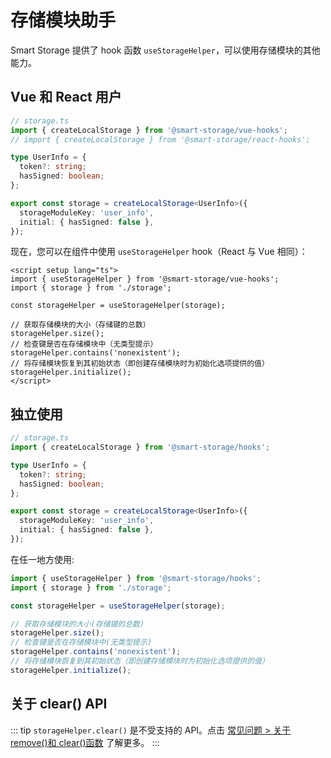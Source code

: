 # 存储模块助手

Smart Storage 提供了 hook 函数 `useStorageHelper`，可以使用存储模块的其他能力。

## Vue 和 React 用户

<CodeScroll>

```ts
// storage.ts
import { createLocalStorage } from '@smart-storage/vue-hooks';
// import { createLocalStorage } from '@smart-storage/react-hooks';

type UserInfo = {
  token?: string;
  hasSigned: boolean;
};

export const storage = createLocalStorage<UserInfo>({
  storageModuleKey: 'user_info',
  initial: { hasSigned: false },
});
```

</CodeScroll>

现在，您可以在组件中使用 `useStorageHelper` hook（React 与 Vue 相同）：

<CodeScroll>

```vue
<script setup lang="ts">
import { useStorageHelper } from '@smart-storage/vue-hooks';
import { storage } from './storage';

const storageHelper = useStorageHelper(storage);

// 获取存储模块的大小（存储键的总数）
storageHelper.size();
// 检查键是否在存储模块中（无类型提示）
storageHelper.contains('nonexistent');
// 将存储模块恢复到其初始状态（即创建存储模块时为初始化选项提供的值）
storageHelper.initialize();
</script>
```

</CodeScroll>

## 独立使用

<CodeScroll>

```ts
// storage.ts
import { createLocalStorage } from '@smart-storage/hooks';

type UserInfo = {
  token?: string;
  hasSigned: boolean;
};

export const storage = createLocalStorage<UserInfo>({
  storageModuleKey: 'user_info',
  initial: { hasSigned: false },
});
```

</CodeScroll>

在任一地方使用:

<CodeScroll>

```ts
import { useStorageHelper } from '@smart-storage/hooks';
import { storage } from './storage';

const storageHelper = useStorageHelper(storage);

// 获取存储模块的大小(存储键的总数)
storageHelper.size();
// 检查键是否在存储模块中(无类型提示)
storageHelper.contains('nonexistent');
// 将存储模块恢复到其初始状态（即创建存储模块时为初始化选项提供的值）
storageHelper.initialize();
```

</CodeScroll>

## 关于 clear() API

::: tip
`storageHelper.clear()` 是不受支持的 API。点击 [常见问题 > 关于 remove()和 clear()函数](./../other/questions-and-answers.html#关于-remove-和-clear-方法) 了解更多。
:::

